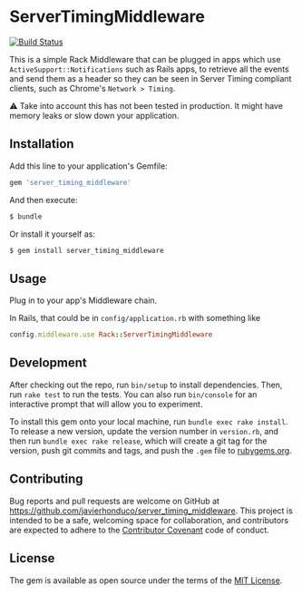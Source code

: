 # ServerTimingMiddleware

[![Build Status](https://travis-ci.org/javierhonduco/server_timing_middleware.svg?branch=master)](https://travis-ci.org/javierhonduco/server_timing_middleware)

This is a simple Rack Middleware that can be plugged in apps which use `ActiveSupport::Notifications` such as Rails apps, to retrieve all the events and send them as a header so they can be seen in Server Timing compliant clients, such as Chrome's `Network > Timing`.

:warning: Take into account this has not been tested in production. It might have memory leaks or slow down your application.

## Installation

Add this line to your application's Gemfile:

```ruby
gem 'server_timing_middleware'
```

And then execute:

```bash
$ bundle
```

Or install it yourself as:

```bash
$ gem install server_timing_middleware
```

## Usage

Plug in to your app's Middleware chain.

In Rails, that could be in `config/application.rb` with something like

```ruby
config.middleware.use Rack::ServerTimingMiddleware
```

## Development

After checking out the repo, run `bin/setup` to install dependencies. Then, run `rake test` to run the tests. You can also run `bin/console` for an interactive prompt that will allow you to experiment.

To install this gem onto your local machine, run `bundle exec rake install`. To release a new version, update the version number in `version.rb`, and then run `bundle exec rake release`, which will create a git tag for the version, push git commits and tags, and push the `.gem` file to [rubygems.org](https://rubygems.org).

## Contributing

Bug reports and pull requests are welcome on GitHub at https://github.com/javierhonduco/server_timing_middleware. This project is intended to be a safe, welcoming space for collaboration, and contributors are expected to adhere to the [Contributor Covenant](http://contributor-covenant.org) code of conduct.


## License

The gem is available as open source under the terms of the [MIT License](http://opensource.org/licenses/MIT).
